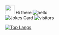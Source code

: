 <img src="https://raw.githubusercontent.com/MartinHeinz/MartinHeinz/master/wave.gif" width="30px"> Hi there ![hello](https://camo.githubusercontent.com/4080d349f13efe927596fc36abbb36b13218bf88/68747470733a2f2f63646e2e646973636f72646170702e636f6d2f656d6f6a69732f3430303234383130333331333231313339322e676966)
<br>
<img src="https://readme-jokes.vercel.app/api" alt="Jokes Card" />
![visitors](https://visitor-badge.laobi.icu/badge?page_id=nekoism.nekoism)
<!-- ![trophy](https://github-profile-trophy.vercel.app/?username=nekoism&theme=monokai&margin-w=15)

### Github Status
[![github stats](https://github-readme-stats.vercel.app/api?username=nekoism&bg_color=30,e96443,904e95&title_color=fff&text_color=fff&show_icons=true&count_private=true)](https://github.com/nekoism/github-readme-stats)

### Top Langs



[![GitHub Streak](https://github-readme-streak-stats.herokuapp.com/?user=nekoism)](https://github.com/nekoism/github-readme-streak-stats)

 
 -->
[![Top Langs](https://github-readme-stats.vercel.app/api/top-langs/?username=nekoism&bg_color=30,e96443,904e95&title_color=fff&text_color=fff)](https://github.com/nekoism/github-readme-stats)
